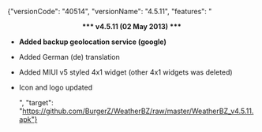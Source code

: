 ﻿{"versionCode": "40514", 
"versionName": "4.5.11", 
"features": "<center><strong>*** v4.5.11 (02 May 2013) ***</strong></center><p>
* <strong>Added backup geolocation service (google)</strong><p>
* Added German (de) translation<p>
* Added MIUI v5 styled 4x1 widget (other 4x1 widgets was deleted)<p>
* Icon and logo updated<p>",
"target": "https://github.com/BurgerZ/WeatherBZ/raw/master/WeatherBZ_v4.5.11.apk"}